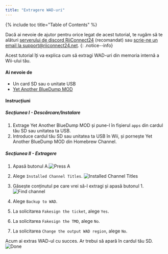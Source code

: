 ```yaml
---
title: "Extragere WAD-uri"
---
```


{% include toc title="Table of Contents" %}

Dacă ai nevoie de ajutor pentru orice legat de acest tutorial, te rugăm să te alături [serverului de discord RiiConnect24](https://discord.gg/rc24) (recomandat) sau [scrie-ne un email la support@riiconnect24.net](mailto:support@riiconnect24.net).
{: .notice--info}

Acest tutorial îți va explica cum să extragi WAD-uri din memoria internă a Wii-ului tău.

#### Ai nevoie de
* Un card SD sau o unitate USB
* [Yet Another BlueDump MOD](/assets/files/YABDM.zip)

#### Instrucțiuni
##### Secțiunea I - Descărcare/Instalare

1. Extrage Yet Another BlueDump MOD și pune-l în fișierul `apps` din cardul tău SD sau unitatea ta USB.
2. Introduce cardul tău SD sau unitatea ta USB în Wii, și pornește Yet Another BlueDump MOD din Homebrew Channel.

##### Secțiunea II - Extragere
1. Apasă butonul A.![Press A](/images/DumpWADS/2.png)

2. Alege `Installed Channel Titles`. ![Installed Channel Titles](/images/DumpWADS/3.png)

3. Găsește conținutul pe care vrei să-l extragi și apasă butonul 1.![Find channel](/images/DumpWADS/4.png)

4. Alege `Backup to WAD`.
5. La solicitarea `Fakesign the ticket`, alege `Yes`.
6. La solicitarea `Fakesign the TMD`, alege `No`.
7. La solicitarea `Change the output WAD region`, alege `No`.

Acum ai extras WAD-ul cu succes. Ar trebui să apară în cardul tău SD. ![Done](/images/DumpWADS/5.png)
